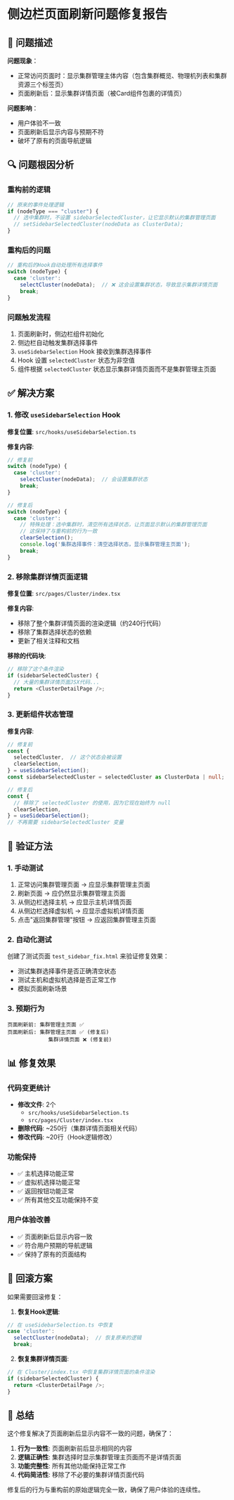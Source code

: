 # 侧边栏页面刷新问题修复报告

## 🐛 问题描述

**问题现象**：
- 正常访问页面时：显示集群管理主体内容（包含集群概览、物理机列表和集群资源三个标签页）
- 页面刷新后：显示集群详情页面（被Card组件包裹的详情页）

**问题影响**：
- 用户体验不一致
- 页面刷新后显示内容与预期不符
- 破坏了原有的页面导航逻辑

## 🔍 问题根因分析

### 重构前的逻辑
```typescript
// 原来的事件处理逻辑
if (nodeType === "cluster") {
  // 选中集群时，不设置 sidebarSelectedCluster，让它显示默认的集群管理页面
  // setSidebarSelectedCluster(nodeData as ClusterData);
}
```

### 重构后的问题
```typescript
// 重构后的Hook自动处理所有选择事件
switch (nodeType) {
  case 'cluster':
    selectCluster(nodeData);  // ❌ 这会设置集群状态，导致显示集群详情页面
    break;
}
```

### 问题触发流程
1. 页面刷新时，侧边栏组件初始化
2. 侧边栏自动触发集群选择事件
3. `useSidebarSelection` Hook 接收到集群选择事件
4. Hook 设置 `selectedCluster` 状态为非空值
5. 组件根据 `selectedCluster` 状态显示集群详情页面而不是集群管理主页面

## ✅ 解决方案

### 1. 修改 `useSidebarSelection` Hook

**修复位置**: `src/hooks/useSidebarSelection.ts`

**修复内容**:
```typescript
// 修复前
switch (nodeType) {
  case 'cluster':
    selectCluster(nodeData);  // 会设置集群状态
    break;
}

// 修复后
switch (nodeType) {
  case 'cluster':
    // 特殊处理：选中集群时，清空所有选择状态，让页面显示默认的集群管理页面
    // 这保持了与重构前的行为一致
    clearSelection();
    console.log('集群选择事件：清空选择状态，显示集群管理主页面');
    break;
}
```

### 2. 移除集群详情页面逻辑

**修复位置**: `src/pages/Cluster/index.tsx`

**修复内容**:
- 移除了整个集群详情页面的渲染逻辑（约240行代码）
- 移除了集群选择状态的依赖
- 更新了相关注释和文档

**移除的代码块**:
```typescript
// 移除了这个条件渲染
if (sidebarSelectedCluster) {
  // 大量的集群详情页面JSX代码...
  return <ClusterDetailPage />;
}
```

### 3. 更新组件状态管理

**修复内容**:
```typescript
// 修复前
const {
  selectedCluster,  // 这个状态会被设置
  clearSelection,
} = useSidebarSelection();
const sidebarSelectedCluster = selectedCluster as ClusterData | null;

// 修复后
const {
  // 移除了 selectedCluster 的使用，因为它现在始终为 null
  clearSelection,
} = useSidebarSelection();
// 不再需要 sidebarSelectedCluster 变量
```

## 🧪 验证方法

### 1. 手动测试
1. 正常访问集群管理页面 → 应显示集群管理主页面
2. 刷新页面 → 应仍然显示集群管理主页面
3. 从侧边栏选择主机 → 应显示主机详情页面
4. 从侧边栏选择虚拟机 → 应显示虚拟机详情页面
5. 点击"返回集群管理"按钮 → 应返回集群管理主页面

### 2. 自动化测试
创建了测试页面 `test_sidebar_fix.html` 来验证修复效果：
- 测试集群选择事件是否正确清空状态
- 测试主机和虚拟机选择是否正常工作
- 模拟页面刷新场景

### 3. 预期行为
```
页面刷新前: 集群管理主页面 ✅
页面刷新后: 集群管理主页面 ✅ (修复后)
             集群详情页面 ❌ (修复前)
```

## 📊 修复效果

### 代码变更统计
- **修改文件**: 2个
  - `src/hooks/useSidebarSelection.ts`
  - `src/pages/Cluster/index.tsx`
- **删除代码**: ~250行（集群详情页面相关代码）
- **修改代码**: ~20行（Hook逻辑修改）

### 功能保持
- ✅ 主机选择功能正常
- ✅ 虚拟机选择功能正常
- ✅ 返回按钮功能正常
- ✅ 所有其他交互功能保持不变

### 用户体验改善
- ✅ 页面刷新后显示内容一致
- ✅ 符合用户预期的导航逻辑
- ✅ 保持了原有的页面结构

## 🔄 回滚方案

如果需要回滚修复：

1. **恢复Hook逻辑**:
```typescript
// 在 useSidebarSelection.ts 中恢复
case 'cluster':
  selectCluster(nodeData);  // 恢复原来的逻辑
  break;
```

2. **恢复集群详情页面**:
```typescript
// 在 Cluster/index.tsx 中恢复集群详情页面的条件渲染
if (sidebarSelectedCluster) {
  return <ClusterDetailPage />;
}
```

## 📝 总结

这个修复解决了页面刷新后显示内容不一致的问题，确保了：

1. **行为一致性**: 页面刷新前后显示相同的内容
2. **逻辑正确性**: 集群选择时显示集群管理主页面而不是详情页面
3. **功能完整性**: 所有其他功能保持正常工作
4. **代码简洁性**: 移除了不必要的集群详情页面代码

修复后的行为与重构前的原始逻辑完全一致，确保了用户体验的连续性。
